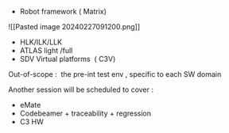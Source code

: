 - Robot framework ( Matrix)

![[Pasted image 20240227091200.png]]









- HLK/ILK/LLK
- ATLAS light /full
- SDV Virtual platforms  ( C3V)

Out-of-scope :  the pre-int test env , specific to each SW domain

Another session will be scheduled to cover :

- eMate
- Codebeamer + traceability + regression
- C3 HW